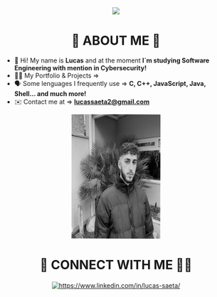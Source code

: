 <div align="center">
  <img src="hello.gif">
 </div>
<div align="center">
  <h1>🧑 ABOUT ME 🧑</h1>
</div>


- 👦 Hi! My name is **Lucas** and at the moment **I´m studying Software Engineering with mention in Cybersecurity!**
- 👨‍💻 My Portfolio & Projects => <a href="https://github.com/lucassaeta?tab=repositories"  target="blank"></a>
- 🗣️ Some lenguages I frequently use => **C, C++, JavaScript, Java, Shell... and much more!** 
- ✉️ Contact me at => **lucassaeta2@gmail.com**
<div align="center">
  <img src="profile.jpeg" style="width: 200px; height: 280px;">
</div>

<h1 align="center">🧩 CONNECT WITH ME 🏃‍♂️</h1>
<p align="center">
<a href="https://www.linkedin.com/in/lucas-saeta/" target="blank"><img align="center" src="https://raw.githubusercontent.com/rahuldkjain/github-profile-readme-generator/master/src/images/icons/Social/linked-in-alt.svg" alt="https://www.linkedin.com/in/lucas-saeta/" height="35" width="35" /></a>
</p>

